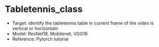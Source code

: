 # Tabletennis_class
- Target: identify the tabletennis table in current frame of the video is vertical or horizontaln 
- Model: ResNet18, Mobilenet, VGG16 
- Reference: Pytorch tutorial 
